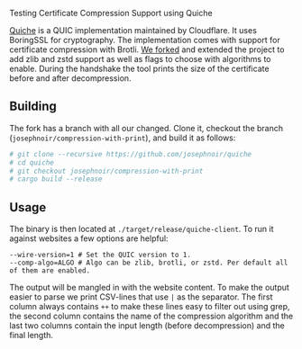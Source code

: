  Testing Certificate Compression Support using Quiche

[Quiche](https://github.com/cloudflare/quiche) is a QUIC implementation maintained by Cloudflare. It uses BoringSSL for cryptography. The implementation comes with support for certificate compression with Brotli. [We forked](https://github.com/josephnoir/quiche) and extended the project to add zlib and zstd support as well as flags to choose with algorithms to enable. During the handshake the tool prints the size of the certificate before and after decompression.

## Building

The fork has a branch with all our changed. Clone it, checkout the branch (`josephnoir/compression-with-print`), and build it as follows:

```bash
# git clone --recursive https://github.com/josephnoir/quiche
# cd quiche
# git checkout josephnoir/compression-with-print
# cargo build --release
```

## Usage

The binary is then located at `./target/release/quiche-client`. To run it against websites a few options are helpful:

```
--wire-version=1 # Set the QUIC version to 1.
--comp-algo=ALGO # Algo can be zlib, brotli, or zstd. Per default all of them are enabled.
```

The output will be mangled in with the website content. To make the output easier to parse we print CSV-lines that use `|` as the separator. The first column always contains `++` to make these lines easy to filter out using grep, the second column contains the name of the compression algorithm and the last two columns contain the input length (before decompression) and the final length.
